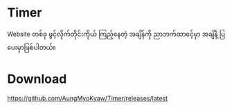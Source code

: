 # Timer
Website တစ်ခု ဖွင့်လိုက်တိုင်းကိုယ် ကြည့်နေတဲ့ အချိန်ကို ညာဘက်ထာငေ့်မှာ အချိန်ဲ့ ပြပေးမှာဖြစ်ပါတယ်။ 

# Download 
https://github.com/AungMyoKyaw/Timer/releases/latest